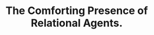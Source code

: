 ---
name: "The Comforting Presence Of Relational Agents"
title: "The Comforting Presence of Relational Agents."
project: "Automated Comforting by Relational Agents"
event: "Proceedings of the ACM SIGCHI Conference on Human Factors in Computing Systems (CHI), Montreal, Canada."
authors:
- name: "Bickmore, T."
- name: "Schulman, D."
year: 2006
resources:
- name: "06_CHI_BTSD"
  src: "06_CHI_BTSD.pdf"
external_url: null
draft: false 
headless: true
---